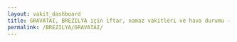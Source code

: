 ```yaml
---
layout: vakit_dashboard
title: GRAVATAI, BREZILYA için iftar, namaz vakitleri ve hava durumu - ilçe/eyalet seç
permalink: /BREZILYA/GRAVATAI/
---
```


<script type="text/javascript">
  var GLOBAL_COUNTRY = 'BREZILYA';
  var GLOBAL_CITY = 'GRAVATAI';
  var GLOBAL_STATE = '';
  var lat = 72;
  var lon = 21;
</script>
